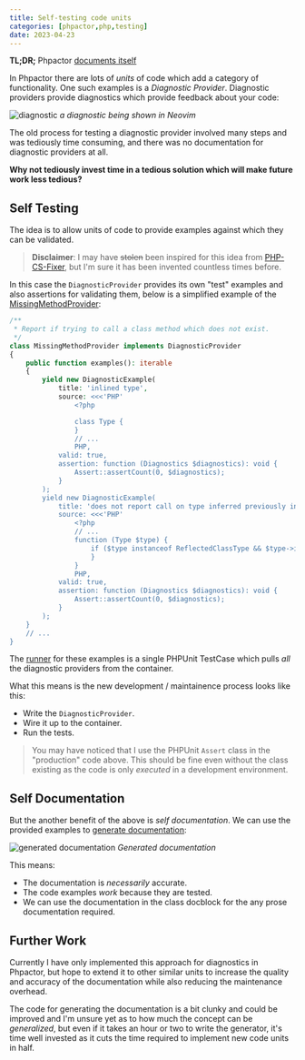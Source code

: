```yaml
--- 
title: Self-testing code units
categories: [phpactor,php,testing]
date: 2023-04-23
---
```


**TL;DR;** Phpactor [documents
itself](https://phpactor.readthedocs.io/en/master/reference/diagnostic.html)

In Phpactor there are lots of _units_ of code which add a category of
functionality. One such examples is a _Diagnostic Provider_. Diagnostic
providers provide diagnostics which provide feedback about your code:

![diagnostic](/images/2023-04-23/diagnostic.png)
*a diagnostic being shown in Neovim*

The old process for testing a diagnostic provider involved many steps and was
tediously time consuming, and there was no documentation for diagnostic
providers at all.

**Why not tediously invest time in a tedious solution which will make future work less
tedious?**

## Self Testing

The idea is to allow units of code to provide examples against which they can
be validated.

> **Disclaimer**: I may have ~~stolen~~ been inspired for this idea from [PHP-CS-Fixer](https://github.com/kubawerlos/php-cs-fixer-custom-fixers/blob/main/src/Fixer/CommentedOutFunctionFixer.php#L32), but I'm sure it has been invented countless times before.

In this case the `DiagnosticProvider` provides its own "test" examples and
also assertions for validating them, below is a simplified example of the
[MissingMethodProvider](https://github.com/phpactor/phpactor/blob/master/lib/WorseReflection/Bridge/TolerantParser/Diagnostics/MissingMethodProvider.php):

```php
/**
 * Report if trying to call a class method which does not exist.
 */
class MissingMethodProvider implements DiagnosticProvider
{
    public function examples(): iterable
    {
        yield new DiagnosticExample(
            title: 'inlined type',
            source: <<<'PHP'
                <?php

                class Type {
                }
                // ...
                PHP,
            valid: true,
            assertion: function (Diagnostics $diagnostics): void {
                Assert::assertCount(0, $diagnostics);
            }
        );
        yield new DiagnosticExample(
            title: 'does not report call on type inferred previously in expression',
            source: <<<'PHP'
                <?php
                // ...
                function (Type $type) {
                    if ($type instanceof ReflectedClassType && $type->isInvokable()) {
                    }
                }
                PHP,
            valid: true,
            assertion: function (Diagnostics $diagnostics): void {
                Assert::assertCount(0, $diagnostics);
            }
        );
    }
    // ...
}
```

The
[runner](https://github.com/phpactor/phpactor/blob/master/lib/Extension/WorseReflection/Tests/Example/DiagnosticsTest.php) for these examples is a single PHPUnit TestCase which pulls
_all_ the diagnostic providers from the container.

What this means is the new development / maintainence process looks like this:

- Write the `DiagnosticProvider`.
- Wire it up to the container.
- Run the tests.

> You may have noticed that I use the PHPUnit `Assert` class in the
> "production" code above. This should be fine even without the class existing
> as the code is only _executed_ in a development environment.

## Self Documentation

But the another benefit of the above is _self documentation_. We can use the
provided examples to [generate
documentation](https://phpactor.readthedocs.io/en/master/reference/diagnostic.html):

![generated documentation](/images/2023-04-23/doc.png)
*Generated documentation*

This means:

- The documentation is _necessarily_ accurate.
- The code examples _work_ because they are tested.
- We can use the documentation in the class docblock for the any prose
  documentation required.

## Further Work

Currently I have only implemented this approach for diagnostics in Phpactor,
but hope to extend it to other similar units to increase the quality and
accuracy of the documentation while also reducing the maintenance overhead.

The code for generating the documentation is a bit clunky and could be
improved and I'm unsure yet as to how much the concept can be _generalized_,
but even if it takes an hour or two to write the generator, it's time well
invested as it cuts the time required to implement new code units in half.
